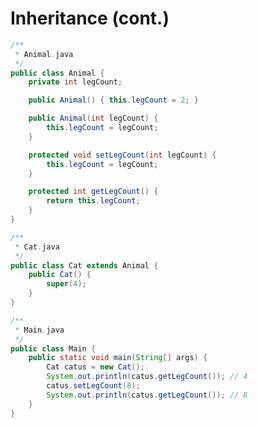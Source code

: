 # Inheritance (cont.)

<div class="grid grid-cols-2 gap-4">

<div v-click="1">

```java
/**
 * Animal.java
 */
public class Animal {
    private int legCount;

    public Animal() { this.legCount = 2; }

    public Animal(int legCount) {
        this.legCount = legCount;
    }

    protected void setLegCount(int legCount) {
        this.legCount = legCount;
    }

    protected int getLegCount() {
        return this.legCount;
    }
}
```

</div>
<div>
<div v-click="2">

```java
/**
 * Cat.java
 */
public class Cat extends Animal {
    public Cat() {
        super(4);
    }
}
```

</div>
<div v-click="3" class="mt-4">

```java
/**
 * Main.java
 */
public class Main {
    public static void main(String[] args) {
        Cat catus = new Cat();
        System.out.println(catus.getLegCount()); // 4
        catus.setLegCount(8);
        System.out.println(catus.getLegCount()); // 8
    }
}
```

</div>
</div>
</div>
